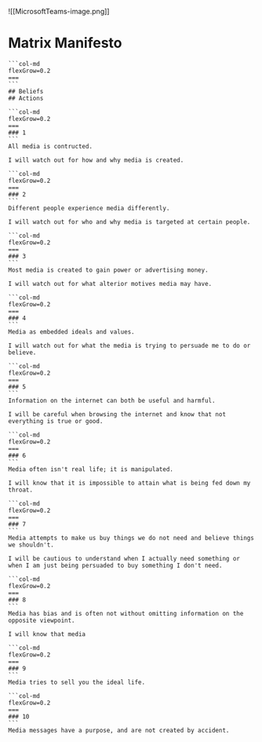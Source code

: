 ![[MicrosoftTeams-image.png]]
# Matrix Manifesto
````col
```col-md
flexGrow=0.2
===
```
## Beliefs
## Actions
````
````col
```col-md
flexGrow=0.2
===
### 1
```
All media is contructed.

I will watch out for how and why media is created.
````
````col
```col-md
flexGrow=0.2
===
### 2
```
Different people experience media differently.

I will watch out for who and why media is targeted at certain people.
````
````col
```col-md
flexGrow=0.2
===
### 3
```
Most media is created to gain power or advertising money.

I will watch out for what alterior motives media may have.
````
````col
```col-md
flexGrow=0.2
===
### 4
```
Media as embedded ideals and values.

I will watch out for what the media is trying to persuade me to do or believe.
````
````col
```col-md
flexGrow=0.2
===
### 5
```
Information on the internet can both be useful and harmful.

I will be careful when browsing the internet and know that not everything is true or good.
````
````col
```col-md
flexGrow=0.2
===
### 6
```
Media often isn't real life; it is manipulated.

I will know that it is impossible to attain what is being fed down my throat.
````
````col
```col-md
flexGrow=0.2
===
### 7
```
Media attempts to make us buy things we do not need and believe things we shouldn't.

I will be cautious to understand when I actually need something or when I am just being persuaded to buy something I don't need.
````
````col
```col-md
flexGrow=0.2
===
### 8
```
Media has bias and is often not without omitting information on the opposite viewpoint.

I will know that media 
````
````col
```col-md
flexGrow=0.2
===
### 9
```
Media tries to sell you the ideal life.

````
````col
```col-md
flexGrow=0.2
===
### 10
```
Media messages have a purpose, and are not created by accident.

````

